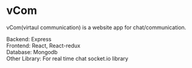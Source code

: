 # vCom
vCom(virtaul communication) is a website app for chat/communication. 

Backend: Express       
Frontend: React, React-redux         
Database: Mongodb      
Other Library: For real time chat socket.io library 
